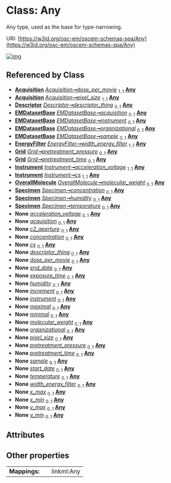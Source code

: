 
# Class: Any

Any type, used as the base for type-narrowing.

URI: [https://w3id.org/osc-em/oscem-schemas-spa/Any](https://w3id.org/osc-em/oscem-schemas-spa/Any)


[![img](https://yuml.me/diagram/nofunky;dir:TB/class/[Specimen],[OverallMolecule],[Instrument],[Grid],[EnergyFilter],[EMDatasetBase],[Descriptor],[Acquisition]++-%20dose_per_movie%201..1>[Any],[Acquisition]++-%20pixel_size%201..1>[Any],[Descriptor]++-%20descriptor_thing%200..1>[Any],[EMDatasetBase]++-%20acquisition%200..1>[Any],[EMDatasetBase]++-%20instrument%200..1>[Any],[EMDatasetBase]++-%20organizational%200..1>[Any],[EMDatasetBase]++-%20sample%200..1>[Any],[EnergyFilter]++-%20width_energy_filter%201..1>[Any],[Grid]++-%20pretreatment_pressure%200..1>[Any],[Grid]++-%20pretreatment_time%200..1>[Any],[Instrument]++-%20acceleration_voltage%201..1>[Any],[Instrument]++-%20cs%201..1>[Any],[OverallMolecule]++-%20molecular_weight%200..1>[Any],[Specimen]++-%20concentration%200..1>[Any],[Specimen]++-%20humidity%200..1>[Any],[Specimen]++-%20temperature%200..1>[Any],[Instrument]++-%20acceleration_voltage(i)%200..1>[Any],[EMDatasetBase]++-%20acquisition(i)%200..1>[Any],[Instrument]++-%20c2_aperture%200..1>[Any],[Specimen]++-%20concentration(i)%200..1>[Any],[Instrument]++-%20cs(i)%200..1>[Any],[Descriptor]++-%20descriptor_thing(i)%200..1>[Any],[Acquisition]++-%20dose_per_movie(i)%200..1>[Any],[Grant]++-%20end_date%200..1>[Any],[Acquisition]++-%20exposure_time%200..1>[Any],[Specimen]++-%20humidity(i)%200..1>[Any],[Series]++-%20increment%200..1>[Any],[EMDatasetBase]++-%20instrument(i)%200..1>[Any],[Range]++-%20maximal%200..1>[Any],[Range]++-%20minimal%200..1>[Any],[OverallMolecule]++-%20molecular_weight(i)%200..1>[Any],[EMDatasetBase]++-%20organizational(i)%200..1>[Any],[Acquisition]++-%20pixel_size(i)%200..1>[Any],[Grid]++-%20pretreatment_pressure(i)%200..1>[Any],[Grid]++-%20pretreatment_time(i)%200..1>[Any],[EMDatasetBase]++-%20sample(i)%200..1>[Any],[Grant]++-%20start_date%200..1>[Any],[Specimen]++-%20temperature(i)%200..1>[Any],[EnergyFilter]++-%20width_energy_filter(i)%200..1>[Any],[BoundingBox2D]++-%20x_max%200..1>[Any],[BoundingBox2D]++-%20x_min%200..1>[Any],[BoundingBox2D]++-%20y_max%200..1>[Any],[BoundingBox2D]++-%20y_min%200..1>[Any],[Series],[Range],[Grant],[BoundingBox2D],[Acquisition])](https://yuml.me/diagram/nofunky;dir:TB/class/[Specimen],[OverallMolecule],[Instrument],[Grid],[EnergyFilter],[EMDatasetBase],[Descriptor],[Acquisition]++-%20dose_per_movie%201..1>[Any],[Acquisition]++-%20pixel_size%201..1>[Any],[Descriptor]++-%20descriptor_thing%200..1>[Any],[EMDatasetBase]++-%20acquisition%200..1>[Any],[EMDatasetBase]++-%20instrument%200..1>[Any],[EMDatasetBase]++-%20organizational%200..1>[Any],[EMDatasetBase]++-%20sample%200..1>[Any],[EnergyFilter]++-%20width_energy_filter%201..1>[Any],[Grid]++-%20pretreatment_pressure%200..1>[Any],[Grid]++-%20pretreatment_time%200..1>[Any],[Instrument]++-%20acceleration_voltage%201..1>[Any],[Instrument]++-%20cs%201..1>[Any],[OverallMolecule]++-%20molecular_weight%200..1>[Any],[Specimen]++-%20concentration%200..1>[Any],[Specimen]++-%20humidity%200..1>[Any],[Specimen]++-%20temperature%200..1>[Any],[Instrument]++-%20acceleration_voltage(i)%200..1>[Any],[EMDatasetBase]++-%20acquisition(i)%200..1>[Any],[Instrument]++-%20c2_aperture%200..1>[Any],[Specimen]++-%20concentration(i)%200..1>[Any],[Instrument]++-%20cs(i)%200..1>[Any],[Descriptor]++-%20descriptor_thing(i)%200..1>[Any],[Acquisition]++-%20dose_per_movie(i)%200..1>[Any],[Grant]++-%20end_date%200..1>[Any],[Acquisition]++-%20exposure_time%200..1>[Any],[Specimen]++-%20humidity(i)%200..1>[Any],[Series]++-%20increment%200..1>[Any],[EMDatasetBase]++-%20instrument(i)%200..1>[Any],[Range]++-%20maximal%200..1>[Any],[Range]++-%20minimal%200..1>[Any],[OverallMolecule]++-%20molecular_weight(i)%200..1>[Any],[EMDatasetBase]++-%20organizational(i)%200..1>[Any],[Acquisition]++-%20pixel_size(i)%200..1>[Any],[Grid]++-%20pretreatment_pressure(i)%200..1>[Any],[Grid]++-%20pretreatment_time(i)%200..1>[Any],[EMDatasetBase]++-%20sample(i)%200..1>[Any],[Grant]++-%20start_date%200..1>[Any],[Specimen]++-%20temperature(i)%200..1>[Any],[EnergyFilter]++-%20width_energy_filter(i)%200..1>[Any],[BoundingBox2D]++-%20x_max%200..1>[Any],[BoundingBox2D]++-%20x_min%200..1>[Any],[BoundingBox2D]++-%20y_max%200..1>[Any],[BoundingBox2D]++-%20y_min%200..1>[Any],[Series],[Range],[Grant],[BoundingBox2D],[Acquisition])

## Referenced by Class

 *  **[Acquisition](Acquisition.md)** *[Acquisition➞dose_per_movie](Acquisition_dose_per_movie.md)*  <sub>1..1</sub>  **[Any](Any.md)**
 *  **[Acquisition](Acquisition.md)** *[Acquisition➞pixel_size](Acquisition_pixel_size.md)*  <sub>1..1</sub>  **[Any](Any.md)**
 *  **[Descriptor](Descriptor.md)** *[Descriptor➞descriptor_thing](Descriptor_descriptor_thing.md)*  <sub>0..1</sub>  **[Any](Any.md)**
 *  **[EMDatasetBase](EMDatasetBase.md)** *[EMDatasetBase➞acquisition](EMDatasetBase_acquisition.md)*  <sub>0..1</sub>  **[Any](Any.md)**
 *  **[EMDatasetBase](EMDatasetBase.md)** *[EMDatasetBase➞instrument](EMDatasetBase_instrument.md)*  <sub>0..1</sub>  **[Any](Any.md)**
 *  **[EMDatasetBase](EMDatasetBase.md)** *[EMDatasetBase➞organizational](EMDatasetBase_organizational.md)*  <sub>0..1</sub>  **[Any](Any.md)**
 *  **[EMDatasetBase](EMDatasetBase.md)** *[EMDatasetBase➞sample](EMDatasetBase_sample.md)*  <sub>0..1</sub>  **[Any](Any.md)**
 *  **[EnergyFilter](EnergyFilter.md)** *[EnergyFilter➞width_energy_filter](EnergyFilter_width_energy_filter.md)*  <sub>1..1</sub>  **[Any](Any.md)**
 *  **[Grid](Grid.md)** *[Grid➞pretreatment_pressure](Grid_pretreatment_pressure.md)*  <sub>0..1</sub>  **[Any](Any.md)**
 *  **[Grid](Grid.md)** *[Grid➞pretreatment_time](Grid_pretreatment_time.md)*  <sub>0..1</sub>  **[Any](Any.md)**
 *  **[Instrument](Instrument.md)** *[Instrument➞acceleration_voltage](Instrument_acceleration_voltage.md)*  <sub>1..1</sub>  **[Any](Any.md)**
 *  **[Instrument](Instrument.md)** *[Instrument➞cs](Instrument_cs.md)*  <sub>1..1</sub>  **[Any](Any.md)**
 *  **[OverallMolecule](OverallMolecule.md)** *[OverallMolecule➞molecular_weight](OverallMolecule_molecular_weight.md)*  <sub>0..1</sub>  **[Any](Any.md)**
 *  **[Specimen](Specimen.md)** *[Specimen➞concentration](Specimen_concentration.md)*  <sub>0..1</sub>  **[Any](Any.md)**
 *  **[Specimen](Specimen.md)** *[Specimen➞humidity](Specimen_humidity.md)*  <sub>0..1</sub>  **[Any](Any.md)**
 *  **[Specimen](Specimen.md)** *[Specimen➞temperature](Specimen_temperature.md)*  <sub>0..1</sub>  **[Any](Any.md)**
 *  **None** *[acceleration_voltage](acceleration_voltage.md)*  <sub>0..1</sub>  **[Any](Any.md)**
 *  **None** *[acquisition](acquisition.md)*  <sub>0..1</sub>  **[Any](Any.md)**
 *  **None** *[c2_aperture](c2_aperture.md)*  <sub>0..1</sub>  **[Any](Any.md)**
 *  **None** *[concentration](concentration.md)*  <sub>0..1</sub>  **[Any](Any.md)**
 *  **None** *[cs](cs.md)*  <sub>0..1</sub>  **[Any](Any.md)**
 *  **None** *[descriptor_thing](descriptor_thing.md)*  <sub>0..1</sub>  **[Any](Any.md)**
 *  **None** *[dose_per_movie](dose_per_movie.md)*  <sub>0..1</sub>  **[Any](Any.md)**
 *  **None** *[end_date](end_date.md)*  <sub>0..1</sub>  **[Any](Any.md)**
 *  **None** *[exposure_time](exposure_time.md)*  <sub>0..1</sub>  **[Any](Any.md)**
 *  **None** *[humidity](humidity.md)*  <sub>0..1</sub>  **[Any](Any.md)**
 *  **None** *[increment](increment.md)*  <sub>0..1</sub>  **[Any](Any.md)**
 *  **None** *[instrument](instrument.md)*  <sub>0..1</sub>  **[Any](Any.md)**
 *  **None** *[maximal](maximal.md)*  <sub>0..1</sub>  **[Any](Any.md)**
 *  **None** *[minimal](minimal.md)*  <sub>0..1</sub>  **[Any](Any.md)**
 *  **None** *[molecular_weight](molecular_weight.md)*  <sub>0..1</sub>  **[Any](Any.md)**
 *  **None** *[organizational](organizational.md)*  <sub>0..1</sub>  **[Any](Any.md)**
 *  **None** *[pixel_size](pixel_size.md)*  <sub>0..1</sub>  **[Any](Any.md)**
 *  **None** *[pretreatment_pressure](pretreatment_pressure.md)*  <sub>0..1</sub>  **[Any](Any.md)**
 *  **None** *[pretreatment_time](pretreatment_time.md)*  <sub>0..1</sub>  **[Any](Any.md)**
 *  **None** *[sample](sample.md)*  <sub>0..1</sub>  **[Any](Any.md)**
 *  **None** *[start_date](start_date.md)*  <sub>0..1</sub>  **[Any](Any.md)**
 *  **None** *[temperature](temperature.md)*  <sub>0..1</sub>  **[Any](Any.md)**
 *  **None** *[width_energy_filter](width_energy_filter.md)*  <sub>0..1</sub>  **[Any](Any.md)**
 *  **None** *[x_max](x_max.md)*  <sub>0..1</sub>  **[Any](Any.md)**
 *  **None** *[x_min](x_min.md)*  <sub>0..1</sub>  **[Any](Any.md)**
 *  **None** *[y_max](y_max.md)*  <sub>0..1</sub>  **[Any](Any.md)**
 *  **None** *[y_min](y_min.md)*  <sub>0..1</sub>  **[Any](Any.md)**

## Attributes


## Other properties

|  |  |  |
| --- | --- | --- |
| **Mappings:** | | linkml:Any |